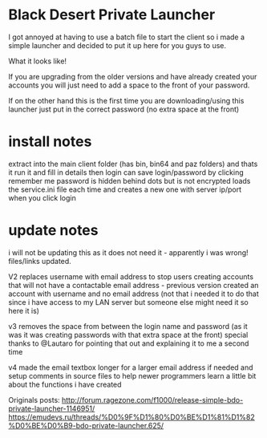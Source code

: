 # Black Desert Private Launcher
I got annoyed at having to use a batch file to start the client so i made a simple launcher and decided to put it up here for you guys to use.

What it looks like!

If you are upgrading from the older versions and have already created your accounts you will just need to add a space to the front of your password.

If on the other hand this is the first time you are downloading/using this launcher just put in the correct password (no extra space at the front)

# install notes
extract into the main client folder (has bin, bin64 and paz folders)
and thats it run it and fill in details then login
can save login/password by clicking remember me
password is hidden behind dots but is not encrypted
loads the service.ini file each time and creates a new one with server ip/port when you click login

# update notes
i will not be updating this as it does not need it - apparently i was wrong! files/links updated.

V2 replaces username with email address to stop users creating accounts that will not have a contactable email address - previous version created an account with username and no email address (not that i needed it to do that since i have access to my LAN server but someone else might need it so here it is)

v3 removes the space from between the login name and password (as it was it was creating passwords with that extra space at the front) special thanks to @Lautaro for pointing that out and explaining it to me a second time 

v4 made the email textbox longer for a larger email address if needed and setup comments in source files to help newer programmers learn a little bit about the functions i have created

Originals posts:
http://forum.ragezone.com/f1000/release-simple-bdo-private-launcher-1146951/
https://emudevs.ru/threads/%D0%9F%D1%80%D0%BE%D1%81%D1%82%D0%BE%D0%B9-bdo-private-launcher.625/
